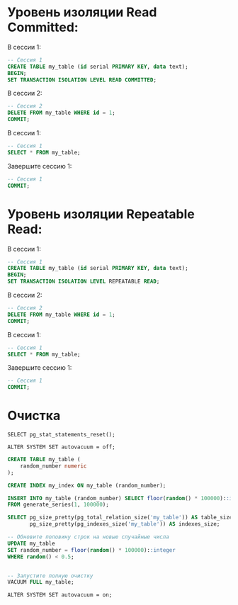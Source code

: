 # Уровень изоляции Read Committed:

В сессии 1:

```sql
-- Сессия 1
CREATE TABLE my_table (id serial PRIMARY KEY, data text);
BEGIN;
SET TRANSACTION ISOLATION LEVEL READ COMMITTED;
```

В сессии 2:

```sql
-- Сессия 2
DELETE FROM my_table WHERE id = 1;
COMMIT;
```

В сессии 1:

```sql
-- Сессия 1
SELECT * FROM my_table;
```

Завершите сессию 1:

```sql
-- Сессия 1
COMMIT;
```
# Уровень изоляции Repeatable Read:

В сессии 1:

```sql
-- Сессия 1
CREATE TABLE my_table (id serial PRIMARY KEY, data text);
BEGIN;
SET TRANSACTION ISOLATION LEVEL REPEATABLE READ;
```

В сессии 2:

```sql
-- Сессия 2
DELETE FROM my_table WHERE id = 1;
COMMIT;
```

В сессии 1:

```sql
-- Сессия 1
SELECT * FROM my_table;
```

Завершите сессию 1:

```sql
-- Сессия 1
COMMIT;
```

# Очистка


`SELECT pg_stat_statements_reset();`

`ALTER SYSTEM SET autovacuum = off;`

```sql
CREATE TABLE my_table (
    random_number numeric
);

CREATE INDEX my_index ON my_table (random_number);

INSERT INTO my_table (random_number) SELECT floor(random() * 100000)::integer
FROM generate_series(1, 100000);
```

```sql
SELECT pg_size_pretty(pg_total_relation_size('my_table')) AS table_size,
       pg_size_pretty(pg_indexes_size('my_table')) AS indexes_size;

-- Обновите половину строк на новые случайные числа
UPDATE my_table
SET random_number = floor(random() * 100000)::integer
WHERE random() < 0.5;


-- Запустите полную очистку
VACUUM FULL my_table;
```

`ALTER SYSTEM SET autovacuum = on;`
